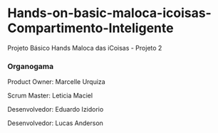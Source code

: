 # Hands-on-basic-maloca-icoisas-Compartimento-Inteligente
Projeto Básico Hands Maloca das iCoisas  - Projeto 2

###  Organogama
Product Owner: Marcelle Urquiza

Scrum Master: Leticia Maciel

Desenvolvedor: Eduardo Izidorio

Desenvolvedor: Lucas Anderson



